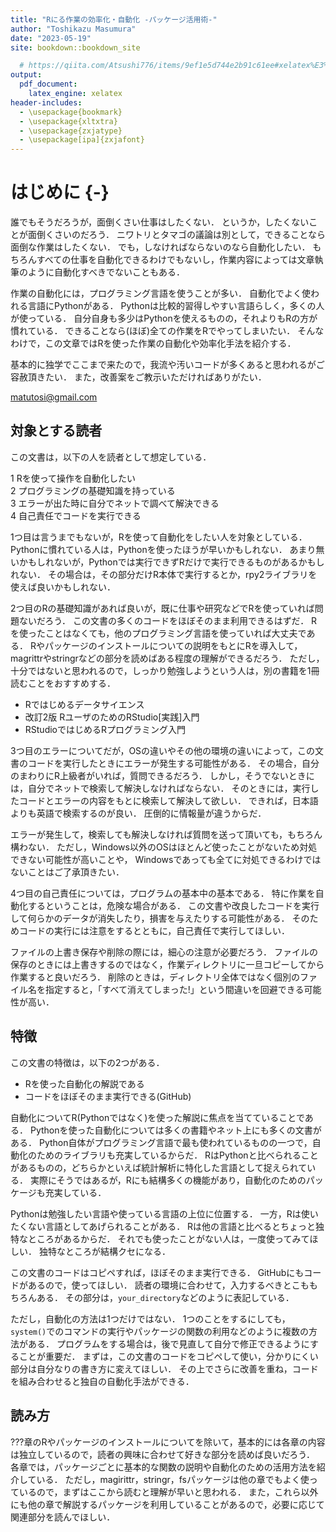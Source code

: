 ```yaml
--- 
title: "Rにる作業の効率化・自動化 -パッケージ活用術-"
author: "Toshikazu Masumura"
date: "2023-05-19"
site: bookdown::bookdown_site

  # https://qiita.com/Atsushi776/items/9ef1e5d744e2b91c61ee#xelatex%E3%82%92%E7%94%A8%E3%81%84%E3%82%8B%E5%A0%B4%E5%90%88
output:
  pdf_document: 
    latex_engine: xelatex 
header-includes: 
  - \usepackage{bookmark} 
  - \usepackage{xltxtra} 
  - \usepackage{zxjatype} 
  - \usepackage[ipa]{zxjafont} 
---
```


# はじめに {-}

誰でもそうだろうが，面倒くさい仕事はしたくない．
というか，したくないことが面倒くさいのだろう．
ニワトリとタマゴの議論は別として，できることなら面倒な作業はしたくない．
でも，しなければならないのなら自動化したい．
もちろんすべての仕事を自動化できるわけでもないし，作業内容によっては文章執筆のように自動化すべきでないこともある．

作業の自動化には，プログラミング言語を使うことが多い．
自動化でよく使われる言語にPythonがある．
Pythonは比較的習得しやすい言語らしく，多くの人が使っている．
自分自身も多少はPythonを使えるものの，それよりもRの方が慣れている．
できることなら(ほぼ)全ての作業をRでやってしまいたい．
そんなわけで，この文章ではRを使った作業の自動化や効率化手法を紹介する．

基本的に独学でここまで来たので，我流や汚いコードが多くあると思われるがご容赦頂きたい．
また，改善案をご教示いただければありがたい．

matutosi@gmail.com


## 対象とする読者

この文書は，以下の人を読者として想定している．

1 Rを使って操作を自動化したい   
2 プログラミングの基礎知識を持っている   
3 エラーが出た時に自分でネットで調べて解決できる   
4 自己責任でコードを実行できる   


1つ目は言うまでもないが，Rを使って自動化をしたい人を対象としている．
Pythonに慣れている人は，Pythonを使ったほうが早いかもしれない．
あまり無いかもしれないが，Pythonでは実行できずRだけで実行できるものがあるかもしれない．
その場合は，その部分だけR本体で実行するとか，rpy2ライブラリを使えば良いかもしれない．


2つ目のRの基礎知識があれば良いが，既に仕事や研究などでRを使っていれば問題ないだろう．
この文書の多くのコードをほぼそのまま利用できるはずだ．
Rを使ったことはなくても，他のプログラミング言語を使っていれば大丈夫である．
Rやパッケージのインストールについての説明をもとにRを導入して，magrittrやstringrなどの部分を読めばある程度の理解ができるだろう．
ただし，十分ではないと思われるので，しっかり勉強しようという人は，別の書籍を1冊読むことをおすすめする．

- Rではじめるデータサイエンス   
- 改訂2版 RユーザのためのRStudio[実践]入門   
- RStudioではじめるRプログラミング入門   


3つ目のエラーについてだが，OSの違いやその他の環境の違いによって，この文書のコードを実行したときにエラーが発生する可能性がある．
その場合，自分のまわりにR上級者がいれば，質問できるだろう．
しかし，そうでないときには，自分でネットで検索して解決しなければならない．
そのときには，実行したコードとエラーの内容をもとに検索して解決して欲しい．
できれば，日本語よりも英語で検索するのが良い．
圧倒的に情報量が違うからだ．

エラーが発生して，検索しても解決しなければ質問を送って頂いても，もちろん構わない．
ただし，Windows以外のOSはほとんど使ったことがないため対処できない可能性が高いことや，
Windowsであっても全てに対処できるわけではないことはご了承頂きたい．

4つ目の自己責任については，プログラムの基本中の基本である．
特に作業を自動化するということは，危険な場合がある．
この文書や改良したコードを実行して何らかのデータが消失したり，損害を与えたりする可能性がある．
そのためコードの実行には注意をするとともに，自己責任で実行してほしい．

ファイルの上書き保存や削除の際には，細心の注意が必要だろう．
ファイルの保存のときには上書きするのではなく，作業ディレクトリに一旦コピーしてから作業すると良いだろう．
削除のときは，ディレクトリ全体ではなく個別のファイル名を指定すると，「すべて消えてしまった!」という間違いを回避できる可能性が高い．

## 特徴

この文書の特徴は，以下の2つがある．

- Rを使った自動化の解説である   
- コードをほぼそのまま実行できる(GitHub)   

自動化についてR(Pythonではなく)を使った解説に焦点を当てていることである．
Pythonを使った自動化については多くの書籍やネット上にも多くの文書がある．
Python自体がプログラミング言語で最も使われているものの一つで，自動化のためのライブラリも充実しているからだ．
RはPythonと比べられることがあるものの，どちらかといえば統計解析に特化した言語として捉えられている．
実際にそうではあるが，Rにも結構多くの機能があり，自動化のためのパッケージも充実している．

Pythonは勉強したい言語や使っている言語の上位に位置する．
一方，Rは使いたくない言語としてあげられることがある．
Rは他の言語と比べるとちょっと独特なところがあるからだ．
それでも使ったことがない人は，一度使ってみてほしい．
独特なところが結構クセになる．


この文書のコードはコピペすれば，ほぼそのまま実行できる．
GitHubにもコードがあるので，使ってほしい．
読者の環境に合わせて，入力するべきとこももちろんある．
その部分は，`your_directory`などのように表記している．

ただし，自動化の方法は1つだけではない．
1つのことをするにしても，`system()`でのコマンドの実行やパッケージの関数の利用などのように複数の方法がある．
プログラムをする場合は，後で見直して自分で修正できるようにすることが重要だ．
まずは，この文書のコードをコピペして使い，分かりにくい部分は自分なりの書き方に変えてほしい．
その上でさらに改善を重ね，コードを組み合わせると独自の自動化手法ができる．

## 読み方

???章のRやパッケージのインストールについてを除いて，基本的には各章の内容は独立しているので，読者の興味に合わせて好きな部分を読めば良いだろう．
各章では，パッケージごとに基本的な関数の説明や自動化のための活用方法を紹介している．
ただし，magirittr，stringr，fsパッケージは他の章でもよく使っているので，まずはここから読むと理解が早いと思われる．
また，これら以外にも他の章で解説するパッケージを利用していることがあるので，必要に応じて関連部分を読んでほしい．

